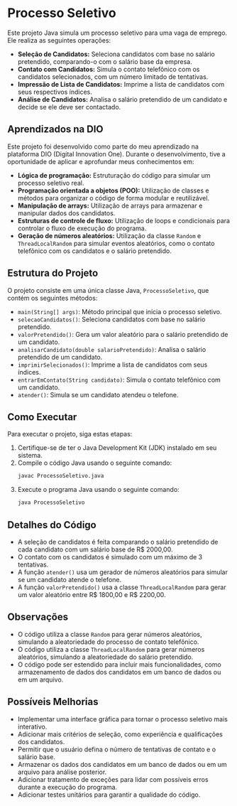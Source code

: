 
# Processo Seletivo

Este projeto Java simula um processo seletivo para uma vaga de emprego. Ele realiza as seguintes operações:

* **Seleção de Candidatos:** Seleciona candidatos com base no salário pretendido, comparando-o com o salário base da empresa.
* **Contato com Candidatos:** Simula o contato telefônico com os candidatos selecionados, com um número limitado de tentativas.
* **Impressão de Lista de Candidatos:** Imprime a lista de candidatos com seus respectivos índices.
* **Análise de Candidatos:** Analisa o salário pretendido de um candidato e decide se ele deve ser contactado.

## Aprendizados na DIO

Este projeto foi desenvolvido como parte do meu aprendizado na plataforma DIO (Digital Innovation One). Durante o desenvolvimento, tive a oportunidade de aplicar e aprofundar meus conhecimentos em:

* **Lógica de programação:** Estruturação do código para simular um processo seletivo real.
* **Programação orientada a objetos (POO):** Utilização de classes e métodos para organizar o código de forma modular e reutilizável.
* **Manipulação de arrays:** Utilização de arrays para armazenar e manipular dados dos candidatos.
* **Estruturas de controle de fluxo:** Utilização de loops e condicionais para controlar o fluxo de execução do programa.
* **Geração de números aleatórios:** Utilização da classe `Random` e `ThreadLocalRandom` para simular eventos aleatórios, como o contato telefônico com os candidatos e o salário pretendido.

## Estrutura do Projeto

O projeto consiste em uma única classe Java, `ProcessoSeletivo`, que contém os seguintes métodos:

* `main(String[] args)`: Método principal que inicia o processo seletivo.
* `selecaoCandidatos()`: Seleciona candidatos com base no salário pretendido.
* `valorPretendido()`: Gera um valor aleatório para o salário pretendido de um candidato.
* `analisarCandidato(double salarioPretendido)`: Analisa o salário pretendido de um candidato.
* `imprimirSelecionados()`: Imprime a lista de candidatos com seus índices.
* `entrarEmContato(String candidato)`: Simula o contato telefônico com um candidato.
* `atender()`: Simula se um candidato atendeu o telefone.

## Como Executar

Para executar o projeto, siga estas etapas:

1.  Certifique-se de ter o Java Development Kit (JDK) instalado em seu sistema.
2.  Compile o código Java usando o seguinte comando:
    ```bash
    javac ProcessoSeletivo.java
    ```
3.  Execute o programa Java usando o seguinte comando:
    ```bash
    java ProcessoSeletivo
    ```

## Detalhes do Código

* A seleção de candidatos é feita comparando o salário pretendido de cada candidato com um salário base de R$ 2000,00.
* O contato com os candidatos é simulado com um máximo de 3 tentativas.
* A função `atender()` usa um gerador de números aleatórios para simular se um candidato atende o telefone.
* A função `valorPretendido()` usa a classe `ThreadLocalRandom` para gerar um valor aleatório entre R$ 1800,00 e R$ 2200,00.

## Observações

* O código utiliza a classe `Random` para gerar números aleatórios, simulando a aleatoriedade do processo de contato telefônico.
* O código utiliza a classe `ThreadLocalRandom` para gerar números aleatórios, simulando a aleatoriedade do salário pretendido.
* O código pode ser estendido para incluir mais funcionalidades, como armazenamento de dados dos candidatos em um banco de dados ou em um arquivo.

## Possíveis Melhorias

* Implementar uma interface gráfica para tornar o processo seletivo mais interativo.
* Adicionar mais critérios de seleção, como experiência e qualificações dos candidatos.
* Permitir que o usuário defina o número de tentativas de contato e o salário base.
* Armazenar os dados dos candidatos em um banco de dados ou em um arquivo para análise posterior.
* Adicionar tratamento de exceções para lidar com possíveis erros durante a execução do programa.
* Adicionar testes unitários para garantir a qualidade do código.
